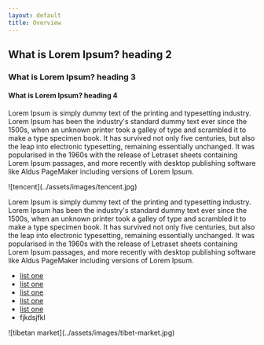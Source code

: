 ```yaml
---
layout: default
title: Overview
---
```


<h2>What is Lorem Ipsum? heading 2</h2>
<h3>What is Lorem Ipsum? heading 3</h3>
<h4>What is Lorem Ipsum? heading 4</h4>
<p>
	Lorem Ipsum is simply dummy text of the printing and typesetting industry. Lorem Ipsum has been the industry's standard dummy text ever since the 1500s, when an unknown printer took a galley of type and scrambled it to make a type specimen book. It has survived not only five centuries, but also the leap into electronic typesetting, remaining essentially unchanged. It was popularised in the 1960s with the release of Letraset sheets containing Lorem Ipsum passages, and more recently with desktop publishing software like Aldus PageMaker including versions of Lorem Ipsum.
</p>
![tencent](../assets/images/tencent.jpg)
<p>
	Lorem Ipsum is simply dummy text of the printing and typesetting industry. Lorem Ipsum has been the industry's standard dummy text ever since the 1500s, when an unknown printer took a galley of type and scrambled it to make a type specimen book. It has survived not only five centuries, but also the leap into electronic typesetting, remaining essentially unchanged. It was popularised in the 1960s with the release of Letraset sheets containing Lorem Ipsum passages, and more recently with desktop publishing software like Aldus PageMaker including versions of Lorem Ipsum.
</p>
<ul>
	<li><a href="#">list one</a></li>
	<li><a href="#">list one</a></li>
	<li><a href="#">list one</a></li>
	<li><a href="#">list one</a></li>
	<li><a href="#">list one</a></li>
	<li>fjkdsjfkl</li>
</ul>
![tibetan market](../assets/images/tibet-market.jpg)

